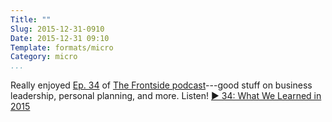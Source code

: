 ```yaml
---
Title: ""
Slug: 2015-12-31-0910
Date: 2015-12-31 09:10
Template: formats/micro
Category: micro
...
```



Really enjoyed [Ep. 34][34] of [The Frontside podcast]---good stuff on business
leadership, personal planning, and more. Listen!
[▶︎ 34: What We Learned in 2015][34]

[The Frontside podcast]: https://frontsidethepodcast.simplecast.fm
[34]: https://frontsidethepodcast.simplecast.fm/34
